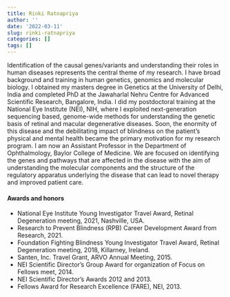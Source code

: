 ```yaml
---
title: Rinki Ratnapriya
author: ''
date: '2022-03-11'
slug: rinki-ratnapriya
categories: []
tags: []
---
```


Identification of the causal genes/variants and understanding their roles in human diseases represents the central theme of my research. I have broad background and training in human genetics, genomics and molecular biology. I obtained my masters degree in Genetics at the University of Delhi, India and completed PhD at the Jawaharlal Nehru Centre for Advanced Scientific Research, Bangalore, India. I did my postdoctoral training at  the National Eye Institute (NEI), NIH, where I exploited next-generation sequencing based, genome-wide methods for understanding the genetic basis of retinal and macular degenerative diseases. Soon, the enormity of this disease and the debilitating impact of blindness on the patient’s physical and mental health became the primary motivation for my research program. I am now an Assistant Professor in the Department of Ophthalmology, Baylor College of Medicine. We are focused on identifying the genes and pathways that are affected in the disease with the aim of understanding the molecular components and the structure of the regulatory apparatus underlying the disease that can lead to novel therapy and improved patient care. 

#### Awards and honors
 - National Eye Institute Young Investigator Travel Award, Retinal Degeneration meeting, 2021, Nashville, USA.
 - Research to Prevent Blindness (RPB) Career Development Award from Research, 2021.
 - Foundation Fighting Blindness Young Investigator Travel Award, Retinal Degeneration meeting, 2018, Killarney, Ireland.
 - Santen, Inc. Travel Grant, ARVO Annual Meeting, 2015. 
 - NEI Scientific Director’s Group Award for organization of Focus on Fellows meet, 2014.
 - NEI Scientific Director’s Awards 2012 and 2013.
 - Fellows Award for Research Excellence (FARE), NEI, 2013.
